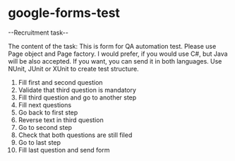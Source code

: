# google-forms-test

--Recruitment task--

The content of the task:
This is form for QA automation test. Please use Page object and Page factory. I would prefer, if you would use C#, but Java will be also accepted. If you want, you can send it in both languages. Use NUnit, JUnit or XUnit to create test structure.

1) Fill first and second question
2) Validate that third question is mandatory
3) Fill third question and go to another step
4) Fill next questions
5) Go back to first step
6) Reverse text in third question
7) Go to second step
8) Check that both questions are still filed
9) Go to last step
10) Fill last question and send form
